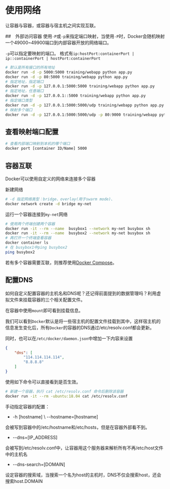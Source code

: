 # 使用网络

让容器与容器，或容器与宿主机之间实现互联。

##　外部访问容器
使用`-P`或`-p`来指定端口映射，当使用`-P`时，Docker会随机映射一个49000~49900端口到内部容器开放的网络端口。

`-p`可以指定要映射的端口。
格式有`ip:hostPort:containerPort | ip::containerPort | hostPort:containerPort`
```sh
# 默认是所有接口的所有地址
docker run -d -p 5000:5000 training/webapp python app.py
docker run -d -p 80:5000 training/webapp python app.py
# 指定地址，指定端口
docker run -d -p 127.0.0.1:5000:5000 training/webapp python app.py
# 指定地址，任意端口
docker run -d -p 127.0.0.1::5000 training/webapp python app.py
# 指定端口类型
docker run -d -p 127.0.0.1:5000:5000/udp training/webapp python app.py
# 映射多个端口
docker run -d -p 127.0.0.1:5000:5000/udp -p 80:9000 training/webapp python app.py

```
## 查看映射端口配置
```sh
# 查看内部端口映射到本机的哪个端口
docker port [container ID/Name] 5000
```
## 容器互联
Docker可以使用自定义的网络来连接多个容器

新建网络
```sh
# -d 指定网络类型：bridge、overlay(用于swarm mode)、
docker network create -d bridge my-net
```
运行一个容器连接到`my-net`网络
```sh
# 使用两个终端创建两个容器
docker run -it --rm --name  busybox1 --network my-net busybox sh
docker run -it --rm --name  busybox2 --network my-net busybox sh
# 再打开一个终端查看容器
docker container ls
# 在 busybox1中ping busybox2
ping busybox2
```
若有多个容器需要互联，则推荐使用[Docker Compose](./7.DockerCompose.md)。

## 配置DNS

如何自定义配置容器的主机名和DNS呢？还记得前面提到的数据管理吗？利用虚拟文件来挂载容器的三个相关配置文件。

在容器中使用`mount`即可看到挂载信息。

我们可以看到`Docker`默认是将一些宿主机的配置文件挂载到其中，这样宿主机的信息发生变化后，所有`Docker`的容器的DNS通过/etc/resolv.conf都会更新。

同时，也可以在`/etc/docker/daemon.json`中增加一下内容来设置
```json
{ 
    "dns": [
        "114.114.114.114",
        "8.8.8.8"
    ]
}
```
使用如下命令可以直接看到是否生效。
```sh
# 新建一个容器，执行 cat /etc/resolv.conf 命令后删除该容器
docker run -it --rm -ubuntu:18.04 cat /etc/resolv.conf
```
手动指定容器的配置：
- -h [hostname] \ --hostname=[hostname]

会被写到容器中的/etc/hostname和/etc/hosts，但是在容器外部看不到。

- --dns=[IP_ADDRESS]

会被写到/etc/resolv.conf中，让容器用这个服务器来解析所有不再/etc/host文件中的主机名

- --dns-search=[DOMAIN]

设定容器的搜索域，当搜索一个名为host的主机时，DNS不仅会搜索host，还会搜索host.DOMAIN